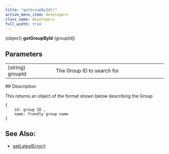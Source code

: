 ```yaml
---
title: "getGroupById()"
active_menu_item: developers
class_name: developers
full_width: true
---
```



{object} **getGroupById** (groupId])

## Parameters

<table>
<tr>
<td width="183">
{string} groupId

</td>
<td width="15">
</td>
<td width="682">
The Group ID to search for

</td>
</tr>
</table>
## Description

This returns an object of the format shown below describing the Group

    {
        id: group ID , 
        name: frendly group name
    }
   

## See Also:

 - [getLatestError()](../../ssj-object/miscellaneous/getlatesterror)

